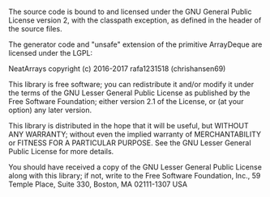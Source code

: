 The source code is bound to and licensed under the GNU General Public License version 2, with the classpath exception, as defined in the header of the source files.

The generator code and "unsafe" extension of the primitive ArrayDeque are licensed under the LGPL:

NeatArrays copyright (c) 2016-2017 rafa1231518 (chrishansen69)

This library is free software; you can redistribute it and/or modify it under the terms of the GNU Lesser General Public License as published by the Free Software Foundation; either version 2.1 of the License, or (at your option) any later version.

This library is distributed in the hope that it will be useful, but WITHOUT ANY WARRANTY; without even the implied warranty of MERCHANTABILITY or FITNESS FOR A PARTICULAR PURPOSE. See the GNU Lesser General Public License for more details.

You should have received a copy of the GNU Lesser General Public License along with this library; if not, write to the Free Software Foundation, Inc., 59 Temple Place, Suite 330, Boston, MA 02111-1307 USA 